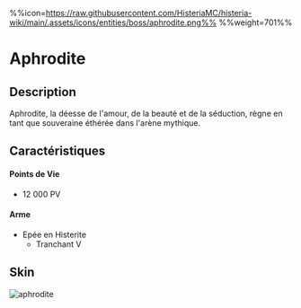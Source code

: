 %%icon=https://raw.githubusercontent.com/HisteriaMC/histeria-wiki/main/.assets/icons/entities/boss/aphrodite.png%%
%%weight=701%%
# Aphrodite

## Description 
Aphrodite, la déesse de l'amour, de la beauté et de la séduction, règne en tant que souveraine éthérée dans l'arène mythique.

## Caractéristiques

#### __Points de Vie__
+ 12 000 PV

#### __Arme__
+ Epée en Histerite 
  - Tranchant V

## Skin
![aphrodite](https://raw.githubusercontent.com/HisteriaMC/histeria-wiki/main/.assets/entities/boss/aphrodite.png)


